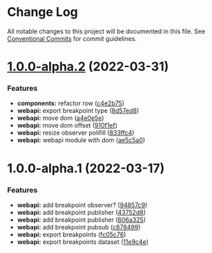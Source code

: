# Change Log

All notable changes to this project will be documented in this file.
See [Conventional Commits](https://conventionalcommits.org) for commit guidelines.

# [1.0.0-alpha.2](https://github.com/maxiaochuan/mxcins/compare/@mxcins/webapi@1.0.0-alpha.1...@mxcins/webapi@1.0.0-alpha.2) (2022-03-31)


### Features

* **components:** refactor row ([c4e2b75](https://github.com/maxiaochuan/mxcins/commit/c4e2b75717c57a7ec9940939185cc5adda03297f))
* **webapi:** export breakpoint type ([8d57ed8](https://github.com/maxiaochuan/mxcins/commit/8d57ed868aef570344a0b2be9786997096877322))
* **webapi:** move dom ([a4e0e5e](https://github.com/maxiaochuan/mxcins/commit/a4e0e5e2fff874fc532077e82bc255041875c230))
* **webapi:** move dom offset ([910f1ef](https://github.com/maxiaochuan/mxcins/commit/910f1ef98801f517a2b86b22be8f8f89e2865a48))
* **webapi:** resize observer polifill ([833ffc4](https://github.com/maxiaochuan/mxcins/commit/833ffc4a6fa86fdc3ab07b09110e7ee6129214e2))
* **webapi:** webapi module with dom ([ae5c5a0](https://github.com/maxiaochuan/mxcins/commit/ae5c5a081fbaea32c849c19c0e63160818e5b856))





# 1.0.0-alpha.1 (2022-03-17)


### Features

* **webapi:** add breakpoint observer? ([94857c9](https://github.com/maxiaochuan/mxcins/commit/94857c9f2db1350b588d3eca87bacc4c568ad356))
* **webapi:** add breakpoint publisher ([43752d8](https://github.com/maxiaochuan/mxcins/commit/43752d843d1785ecc1e8f02daa6638edf634a4f3))
* **webapi:** add breakpoint publisher ([606a325](https://github.com/maxiaochuan/mxcins/commit/606a325a00554f4deec81584175a29caaeedd9a3))
* **webapi:** add breakpoint pubsub ([c878499](https://github.com/maxiaochuan/mxcins/commit/c8784998d2c5c4dcef2f739e4bd02666661eea77))
* **webapi:** export breakpoints ([fc05c76](https://github.com/maxiaochuan/mxcins/commit/fc05c7690025203881cfc750ea666b5adf574222))
* **webapi:** export breakpoints dataset ([11e9c4e](https://github.com/maxiaochuan/mxcins/commit/11e9c4e774474e0caf7ec15a2934420ca8e9a734))
